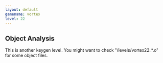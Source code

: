 ```yaml
---
layout: default
gamename: vortex
level: 22
---
```

Object Analysis
---------------
This is another keygen level. You might want to check
"/levels/vortex22\_\*.o" for some object files.
